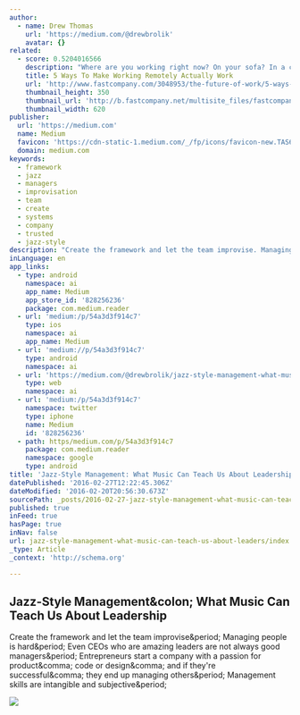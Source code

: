 ```yaml
---
author:
  - name: Drew Thomas
    url: 'https://medium.com/@drewbrolik'
    avatar: {}
related:
  - score: 0.5204016566
    description: "Where are you working right now? On your sofa? In a coffee shop with your earbuds in? From your tablet on an outdoor patio? If you work virtually-that is, \"telecommute\"-you're part of a fast-growing trend in the modern workforce. But like any new working practice, making telecommuting part of your usual routine takes some discipline and diligence."
    title: 5 Ways To Make Working Remotely Actually Work
    url: 'http://www.fastcompany.com/3048953/the-future-of-work/5-ways-to-make-working-remotely-actually-work'
    thumbnail_height: 350
    thumbnail_url: 'http://b.fastcompany.net/multisite_files/fastcompany/imagecache/620x350/poster/2015/07/3048953-poster-p-1-5-ways-to-make-working-remotely-actually-work.jpg'
    thumbnail_width: 620
publisher:
  url: 'https://medium.com'
  name: Medium
  favicon: 'https://cdn-static-1.medium.com/_/fp/icons/favicon-new.TAS6uQ-Y7kcKgi0xjcYHXw.ico'
  domain: medium.com
keywords:
  - framework
  - jazz
  - managers
  - improvisation
  - team
  - create
  - systems
  - company
  - trusted
  - jazz-style
description: "Create the framework and let the team improvise. Managing people is hard. Even CEOs who are amazing leaders are not always good managers. Entrepreneurs start a company with a passion for product, code or design, and if they're successful, they end up managing others. Management skills are intangible and subjective."
inLanguage: en
app_links:
  - type: android
    namespace: ai
    app_name: Medium
    app_store_id: '828256236'
    package: com.medium.reader
  - url: 'medium:/p/54a3d3f914c7'
    type: ios
    namespace: ai
    app_name: Medium
  - url: 'medium://p/54a3d3f914c7'
    type: android
    namespace: ai
  - url: 'https://medium.com/@drewbrolik/jazz-style-management-what-music-can-teach-us-about-leadership-54a3d3f914c7'
    type: web
    namespace: ai
  - url: 'medium:/p/54a3d3f914c7'
    namespace: twitter
    type: iphone
    name: Medium
    id: '828256236'
  - path: https/medium.com/p/54a3d3f914c7
    package: com.medium.reader
    namespace: google
    type: android
title: 'Jazz-Style Management: What Music Can Teach Us About Leadership'
datePublished: '2016-02-27T12:22:45.306Z'
dateModified: '2016-02-20T20:56:30.673Z'
sourcePath: _posts/2016-02-27-jazz-style-management-what-music-can-teach-us-about-leaders.md
published: true
inFeed: true
hasPage: true
inNav: false
url: jazz-style-management-what-music-can-teach-us-about-leaders/index.html
_type: Article
_context: 'http://schema.org'

---
```

<article style=""><h1>Jazz-Style Management&amp;colon; What Music Can Teach Us About Leadership</h1><p>Create the framework and let the team improvise&amp;period; Managing people is hard&amp;period; Even CEOs who are amazing leaders are not always good managers&amp;period; Entrepreneurs start a company with a passion for product&amp;comma; code or design&amp;comma; and if they're successful&amp;comma; they end up managing others&amp;period; Management skills are intangible and subjective&amp;period;</p><img src="https://cdn-images-1.medium.com/max/2000/1*0OgNxSYkmZ3YCfTSGjVyTw.png" /></article>